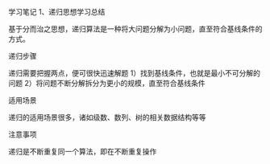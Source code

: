 学习笔记
1、递归思想学习总结

  基于分而治之思想，递归算法是一种将大问题分解为小问题，直至符合基线条件的方式。

递归步骤

  递归需要把握两点，便可很快迅速解题
  1）找到基线条件，也就是最小不可分解的问题
  2）将问题不断分解拆分为更小的规模，直至符合基线条件

适用场景

  递归的适用场景很多，诸如级数、数列、树的相关数据结构等等
 
注意事项

  递归是不断重复同一个算法，即在不断重复操作
 
